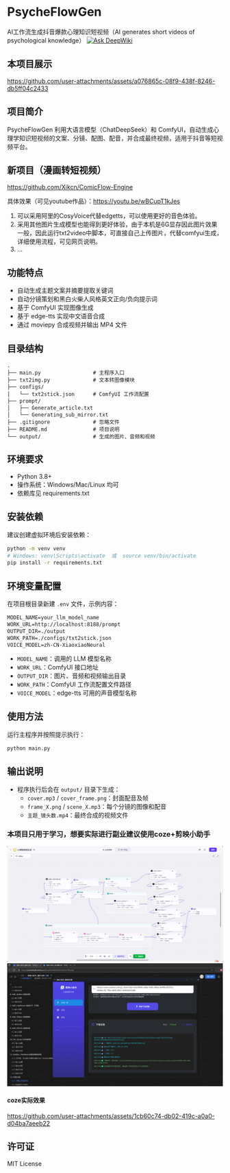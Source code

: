 # PsycheFlowGen
AI工作流生成抖音爆款心理知识短视频（AI generates short videos of psychological knowledge）
[![Ask DeepWiki](https://deepwiki.com/badge.svg)](https://deepwiki.com/Xikcn/PsycheFlowGen)


## 本项目展示
https://github.com/user-attachments/assets/a076865c-08f9-438f-8246-db5ff04c2433

## 项目简介
PsycheFlowGen 利用大语言模型（ChatDeepSeek）和 ComfyUI，自动生成心理学知识短视频的文案、分镜、配图、配音，并合成最终视频，适用于抖音等短视频平台。

## 新项目（漫画转短视频）
https://github.com/Xikcn/ComicFlow-Engine

具体效果（可见youtube作品）：https://youtu.be/wBCupT1kJes

1. 可以采用阿里的CosyVoice代替edgetts，可以使用更好的音色体验。
2. 采用其他图片生成模型也能得到更好体验，由于本机是6G显存因此图片效果一般，因此运行txt2video中脚本，可直接自己上传图片，代替comfyui生成，
详细使用流程，可见网页说明。
3. ...

## 功能特点
- 自动生成主题文案并摘要提取关键词
- 自动分镜策划和黑白火柴人风格英文正向/负向提示词
- 基于 ComfyUI 实现图像生成
- 基于 edge-tts 实现中文语音合成
- 通过 moviepy 合成视频并输出 MP4 文件

## 目录结构
```
.
├── main.py                 # 主程序入口
├── txt2img.py              # 文本转图像模块
├── configs/
│   └── txt2stick.json      # ComfyUI 工作流配置
├── prompt/
│   ├── Generate_article.txt
│   └── Generating_sub_mirror.txt
├── .gitignore              # 忽略文件
├── README.md               # 项目说明
└── output/                 # 生成的图片、音频和视频
```

## 环境要求
- Python 3.8+
- 操作系统：Windows/Mac/Linux 均可
- 依赖库见 requirements.txt

## 安装依赖
建议创建虚拟环境后安装依赖：
```bash
python -m venv venv
# Windows: venv\Scripts\activate  或  source venv/bin/activate
pip install -r requirements.txt
```

## 环境变量配置
在项目根目录新建 `.env` 文件，示例内容：
```
MODEL_NAME=your_llm_model_name
WORK_URL=http://localhost:8188/prompt
OUTPUT_DIR=./output
WORK_PATH=./configs/txt2stick.json
VOICE_MODEL=zh-CN-XiaoxiaoNeural
```

- `MODEL_NAME`：调用的 LLM 模型名称
- `WORK_URL`：ComfyUI 接口地址
- `OUTPUT_DIR`：图片、音频和视频输出目录
- `WORK_PATH`：ComfyUI 工作流配置文件路径
- `VOICE_MODEL`：edge-tts 可用的声音模型名称

## 使用方法
运行主程序并按照提示执行：
```bash
python main.py
```

## 输出说明
- 程序执行后会在 `output/` 目录下生成：
  - `cover.mp3` / `cover_frame.png`：封面配音及帧
  - `frame_X.png` / `scene_X.mp3`：每个分镜的图像和配音
  - `主题_镜头数.mp4`：最终合成的视频文件

### 本项目只用于学习，想要实际进行副业建议使用coze+剪映小助手
![c2b00520-33e0-41d9-9142-684a257acbe3.png](md_ast/c2b00520-33e0-41d9-9142-684a257acbe3.png)
![jyxzs.png](md_ast/jyxzs.png)
#### coze实际效果
https://github.com/user-attachments/assets/1cb60c74-db02-419c-a0a0-d04ba7aeeb22


## 许可证
MIT License



